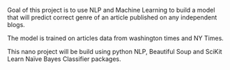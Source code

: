 Goal of this project is to use NLP and Machine Learning to build a model that will predict correct genre of an article published on any independent blogs.

The model is trained on articles data from washington times and NY Times. 

This nano project will be build using python NLP, Beautiful Soup and SciKit Learn Naïve Bayes Classifier packages. 
